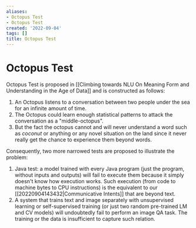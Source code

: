 ```yaml
---
aliases:
- Octopus Test
- Octopus Test
created: '2022-09-04'
tags: []
title: Octopus Test
---
```


# Octopus Test

Octopus Test is proposed in [[Climbing towards NLU On Meaning Form and Understanding in the Age of Data]] and is constructed as follows:

1. An Octopus listens to a conversation between two people under the sea for an infinite amount of time.
2. The Octopus could learn enough statistical patterns to attack the conversation as a "middle-octopus".
3. But the fact the octopus cannot and will never understand a word such as *coconut* or anything or any novel situation on the land since it never really get the chance to experience them beyond words.

Consequently, two more narrowed tests are proposed to illustrate the problem:

1. Java test: a model trained with every Java program (just the program, without inputs and outputs) will fail to execute them because it simply doesn't know how execution works. Such execution (from code to machine bytes to CPU instructions) is the equivalent to our [[20220904143432|Communicative Intents]] that are beyond text.
2. A system that trains text and image separately with unsupervised learning or self-supervised training (or just two random pre-trained LM and CV models) will undoubtedly fail to perform an image QA task. The training or the data is insufficient to capture such relation.